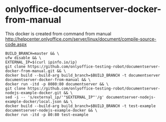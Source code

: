 # onlyoffice-documentserver-docker-from-manual
This docker is created from command from manual http://helpcenter.onlyoffice.com/server/linux/document/compile-source-code.aspx

```
BUILD_BRANCH=master && \
ufw disable && \
EXTERNAL_IP=$(curl ipinfo.io/ip)
git clone https://github.com/onlyoffice-testing-robot/documentserver-docker-from-manual.git && \
docker build --build-arg build_branch=$BUILD_BRANCH -t documentserver documentserver-docker-from-manual && \
docker run -itd -p 8080:80 documentserver && \
git clone https://github.com/onlyoffice-testing-robot/documentserver-nodejs-example-docker.git && \
sed -i -- 's/external_ip/'"$EXTERNAL_IP"'/g' documentserver-nodejs-example-docker/local.json && \
docker build --build-arg build_branch=$BUILD_BRANCH -t test-example documentserver-nodejs-example-docker && \
docker run -itd -p 80:80 test-example 
```
